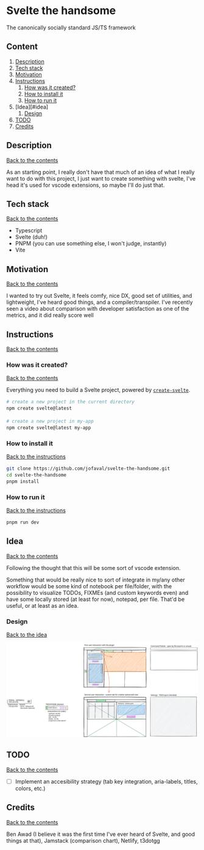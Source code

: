 # Svelte the handsome

The canonically socially standard JS/TS framework

## Content

1. [Description](#description)
1. [Tech stack](#tech-stack)
1. [Motivation](#motivation)
1. [Instructions](#instructions)
   1. [How was it created?](#how-was-it-created)
   1. [How to install it](#how-to-install-it)
   1. [How to run it](#how-to-run-it)
1. [Idea][#idea]
   1. [Design](#design)
1. [TODO](#todo)
1. [Credits](#credits)

## Description

[Back to the contents](#content)

As an starting point, I really don't have that much of an idea of what I really want to do with this project, I just want to create something with svelte, I've head it's used for vscode extensions, so maybe I'll do just that.

## Tech stack

[Back to the contents](#content)

- Typescript
- Svelte (duh!)
- PNPM (you can use something else, I won't judge, instantly)
- Vite

## Motivation

[Back to the contents](#content)

I wanted to try out Svelte, it feels comfy, nice DX, good set of utilities, and lightweight, I've heard good things, and a compiler/transpiler. I've recently seen a video about comparison with developer satisfaction as one of the metrics, and it did really score well

## Instructions

[Back to the contents](#content)

### How was it created?

[Back to the contents](#content)

Everything you need to build a Svelte project, powered by [`create-svelte`](https://github.com/sveltejs/kit/tree/master/packages/create-svelte).

```bash
# create a new project in the current directory
npm create svelte@latest

# create a new project in my-app
npm create svelte@latest my-app
```

### How to install it

[Back to the instructions](#instructions)

```bash
git clone https://github.com/jofaval/svelte-the-handsome.git
cd svelte-the-handsome
pnpm install
```

### How to run it

[Back to the instructions](#instructions)

```bash
pnpm run dev
```

## Idea

[Back to the contents](#content)

Following the thought that this will be some sort of vscode extension.

Something that would be really nice to sort of integrate in my/any other workflow would be some kind of notebook per file/folder, with the possibility to visualize TODOs, FIXMEs (and custom keywords even) and have some locally stored (at least for now), notepad, per file. That'd be useful, or at least as an idea.

### Design

[Back to the idea](#idea)

![Main conceptual design for a vscode extension](./design/main.svg)

## TODO

[Back to the contents](#content)

- [ ] Implement an accesibility strategy (tab key integration, aria-labels, titles, colors, etc.)

## Credits

[Back to the contents](#content)

Ben Awad (I believe it was the first time I've ever heard of Svelte, and good things at that), Jamstack (comparison chart), Netlify, t3dotgg
